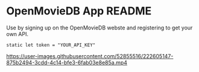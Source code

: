 #  OpenMovieDB App README

Use by signing up on the OpenMovieDB webste and registering to get your own API.

```
static let token = "YOUR_API_KEY"

```

https://user-images.githubusercontent.com/52855516/222605147-875b2494-3cdd-4c14-bfe3-6fab03e8e85a.mp4

